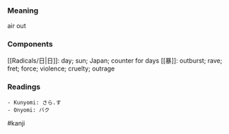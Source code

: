 ### Meaning

air out

### Components

[[Radicals/日|日]]: day; sun; Japan; counter for days [[暴]]: outburst; rave; fret; force; violence; cruelty; outrage

### Readings

```
- Kunyomi: さら.す
- Onyomi: バク
```

#kanji